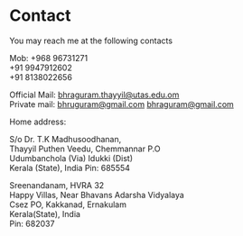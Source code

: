 # Contact

You may reach me at the following contacts

Mob: +968 96731271<br>
     +91 9947912602<br>
     +91 8138022656<br>

Official Mail: bhraguram.thayyil@utas.edu.om
<br>
Private mail: bhruguram@gmail.com
              bhraguram@gmail.com

Home address: 

S/o Dr. T.K Madhusoodhanan,<br>
Thayyil Puthen Veedu, Chemmannar P.O<br>
Udumbanchola (Via) Idukki (Dist)<br>
Kerala (State), India Pin: 685554<br>

Sreenandanam, HVRA 32<br>
Happy Villas, Near Bhavans Adarsha Vidyalaya<br>
Csez PO, Kakkanad, Ernakulam<br>
Kerala(State), India<br>
Pin: 682037
